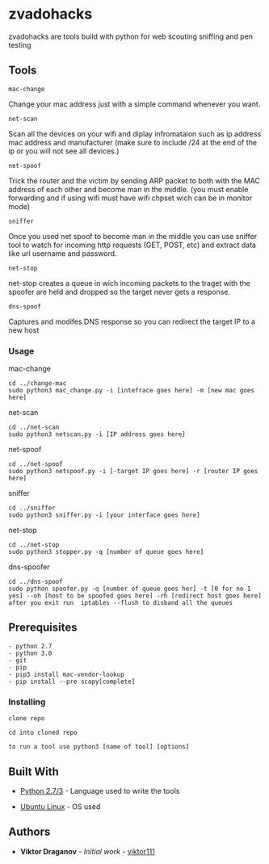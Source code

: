 # zvadohacks

zvadohacks are tools build with python for web scouting sniffing and pen testing

## Tools
 
```
mac-change
```
Change your mac address just with a simple command whenever you want.
```
net-scan
```
Scan all the devices on your wifi and diplay infromataion such as ip address mac address and manufacturer (make sure to include /24 at the end of the ip or you will not see all devices.)
```
net-spoof
```
Trick the router and the victim by sending ARP packet to both with the MAC address of each other and become man in the middle. (you must enable forwarding and if using wifi must have wifi chpset wich can be in monitor mode)
```
sniffer
```
Once you used net spoof to become man in the middle you can use sniffer tool to watch for incoming http requests (GET, POST, etc) and extract data like url username and password.
```
net-stop
```
net-stop creates a queue in wich incoming packets to the traget with the spoofer are held and dropped so the target never gets a response.

```
dns-spoof
```
Captures and modifes DNS response so you can redirect the target IP to a new host

### Usage
mac-change
```
cd ../change-mac
sudo python3 mac_change.py -i [intefrace goes here] -m [new mac goes here]
```
net-scan
```
cd ../net-scan
sudo python3 netscan.py -i [IP address goes here]
```
net-spoof
```
cd ../net-spoof
sudo python3 netspoof.py -i [-target IP goes here] -r [router IP goes here]
```
sniffer
```
cd ../sniffer
sudo python3 sniffer.py -i [your interface goes here]
```
net-stop
```
cd ../net-stop
sudo python3 stopper.py -q [number of queue goes here]
```
dns-spoofer
```
cd ../dns-spoof
sudo python spoofer.py -q [number of queue goes her] -t [0 for no 1 yes] --oh [host to be spoofed goes here] -rh [redirect host goes here]
after you exit run  iptables --flush to disband all the queues
```

## Prerequisites

```
- python 2.7
- python 3.0
- git
- pip
- pip3 install mac-vendor-lookup
- pip install --pre scapy[complete]
```

### Installing


```
clone repo
```
```
cd into cloned repo
```
```
to run a tool use python3 [name of tool] [options]
```

## Built With

* [Python 2.7/3](https://www.python.org/) - Language used to write the tools

* [Ubuntu Linux](https://ubuntu.com/) - OS used

## Authors

* **Viktor Draganov** - *Initial work* - [viktor111](https://github.com/viktor111)

